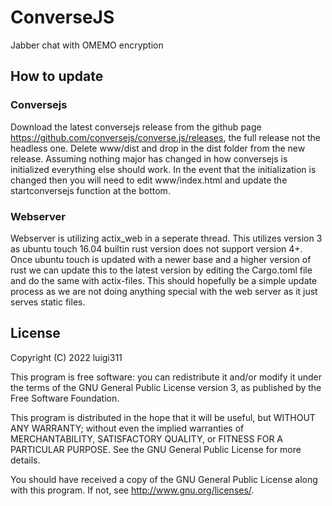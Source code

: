 # ConverseJS

Jabber chat with OMEMO encryption

## How to update

### Conversejs
Download the latest conversejs release from the github page https://github.com/conversejs/converse.js/releases, the full release not the headless one. Delete www/dist and drop in the dist folder from the new release. Assuming nothing major has changed in how conversejs is initialized everything else should work. In the event that the initialization is changed then you will need to edit www/index.html and update the startconversejs function at the bottom.

### Webserver
Webserver is utilizing actix_web in a seperate thread. This utilizes version 3 as ubuntu touch 16.04 builtin rust version does not support version 4+. Once ubuntu touch is updated with a newer base and a higher version of rust we can update this to the latest version by editing the Cargo.toml file and do the same with actix-files. This should hopefully be a simple update process as we are not doing anything special with the web server as it just serves static files.

## License

Copyright (C) 2022  luigi311

This program is free software: you can redistribute it and/or modify it under the terms of the GNU General Public License version 3, as published
by the Free Software Foundation.

This program is distributed in the hope that it will be useful, but WITHOUT ANY WARRANTY; without even the implied warranties of MERCHANTABILITY, SATISFACTORY QUALITY, or FITNESS FOR A PARTICULAR PURPOSE.  See the GNU General Public License for more details.

You should have received a copy of the GNU General Public License along with this program.  If not, see <http://www.gnu.org/licenses/>.
